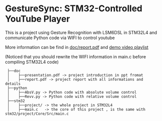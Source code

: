 # GestureSync: STM32-Controlled YouTube Player

This is a project using Gesture Recognition with LSM6DSL in STM32L4 and communicate Python code via WIFI to control youtube

More information can be find in [doc/report.pdf](https://github.com/Ken-Hsu-1/ESlab_final_project/blob/main/doc/report.pdf) and [demo video playlist](https://youtube.com/playlist?list=PLpyxc1voi02qkzzVdoig6L7b6ILT59Pj0&feature=shared)

(Noticed that you should rewrite the WIFI information in main.c before compiling STM32L4 code)

     ├──doc
     │    ├──presentation.pdf -> project introduction in ppt fromat
     │    ├──report.pdf -> project report with all informations and details 
     ├──python
     │    ├──AbsV.py -> Python code with absolute volume control
     │    ├──Revv.py -> Python code with relative volume control
     ├──stm32
     │    ├──project/ -> the whole project in STM32L4 
     │    ├──main.c   -> the core of this project , is the same with stm32/project/Core/Src/main.c

     
